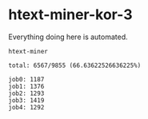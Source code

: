 # htext-miner-kor-3

Everything doing here is automated.

```
htext-miner

total: 6567/9855 (66.63622526636225%)

job0: 1187
job1: 1376
job2: 1293
job3: 1419
job4: 1292
```